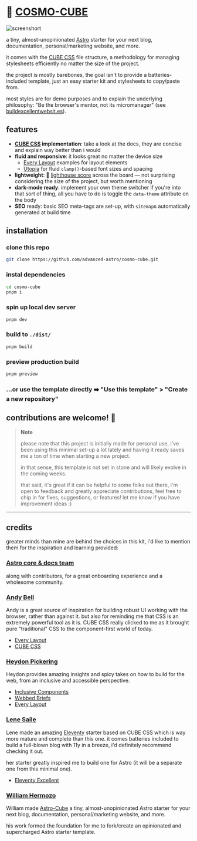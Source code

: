 # 🧊 [COSMO-CUBE](https://cosmo-cube.vercel.app)

![screenshort](https://github.com/advanced-astro/cosmo-cube/blob/main/src/assets/images/og-image.png)

a tiny, almost-unopinionated [Astro](https://astro.build/) starter for your next blog, documentation, personal/marketing website, and more.

it comes with the [CUBE CSS](https://cube.fyi/) file structure, a methodology for managing stylesheets efficiently no matter the size of the project.

the project is mostly barebones, the goal isn't to provide a batteries-included template, just an easy starter kit and stylesheets to copy/paste from.

most styles are for demo purposes and to explain the underlying philosophy: "Be the browser's mentor, not its micromanager" (see [buildexcellentwebsit.es](https://buildexcellentwebsit.es)).

## features

- **[CUBE CSS](https://cube.fyi/) implementation**: take a look at the docs, they are concise and explain way better than i would
- **fluid and responsive**: it looks great no matter the device size
  - [Every Layout](https://every-layout.dev/) examples for layout elements
  - [Utopia](https://utopia.fyi/) for fluid `clamp()`-based font sizes and spacing
- **lightweight**: 💯 [lighthouse score](https://pagespeed.web.dev/analysis/https-cosmo-cube-vercel-app/hyl36ga17o) across the board — not surprising considering the size of the project, but worth mentioning
- **dark-mode ready**: implement your own theme switcher if you're into that sort of thing, all you have to do is toggle the `data-theme` attribute on the body
- **SEO** ready: basic SEO meta-tags are set-up, with `sitemap`s automatically generated at build time

## installation

### clone this repo

```sh
git clone https://github.com/advanced-astro/cosmo-cube.git
```

### instal dependencies

```sh
cd cosmo-cube
pnpm i
```

### spin up local dev server

```sh
pnpm dev
```

### build to `./dist/`

```sh
pnpm build
```

### preview production build

```sh
pnpm preview
```

### ...or use the template directly ➡️ "Use this template" > "Create a new repository"

## contributions are welcome! 👋

> **Note**
>
> please note that this project is initially made for personal use, i've been using this minimal set-up a lot lately and having it ready saves me a ton of time when starting a new project.
>
> in that sense, this template is not set in stone and will likely evolve in the coming weeks.
>
> that said, it's great if it can be helpful to some folks out there, i'm open to feedback and greatly appreciate contributions, feel free to chip in for fixes, suggestions, or features! let me know if you have improvement ideas :)

---

## credits

greater minds than mine are behind the choices in this kit, i'd like to mention them for the inspiration and learning provided:

### **[Astro core & docs team](https://docs.astro.build/en/getting-started/)**

along with contributors, for a great onboarding experience and a wholesome community.

### **[Andy Bell](https://andy-bell.co.uk/)**

Andy is a great source of inspiration for building robust UI working with the browser, rather than against it. but also for reminding me that CSS is an extremely powerful tool as it is. CUBE CSS really clicked to me as it brought pure "traditional" CSS to the component-first world of today.

- [Every Layout](https://every-layout.dev/)
- [CUBE CSS](https://cube.fyi/)

### **[Heydon Pickering](https://heydonworks.com/)**

Heydon provides amazing insights and spicy takes on how to build for the web, from an inclusive and accessible perspective.

- [Inclusive Components](https://inclusive-components.design/)
- [Webbed Briefs](https://briefs.video/)
- [Every Layout](https://every-layout.dev/)

### **[Lene Saile](https://www.lenesaile.com/en/)**

Lene made an amazing [Eleventy](https://www.11ty.dev/) starter based on CUBE CSS which is way more mature and complete than this one. it comes batteries included to build a full-blown blog with 11y in a breeze, i'd definitely recommend checking it out.

her starter greatly inspired me to build one for Astro (it will be a separate one from this minimal one).

- [Eleventy Excellent](https://github.com/madrilene/eleventy-excellent)

### **[William Hermozo](https://williamhzo.me/)**

William made [Astro-Cube](https://astro-cube.vercel.app/) a tiny, almost-unopinionated Astro starter for your next blog, documentation, personal/marketing website, and more.

his work formed the foundation for me to fork/create an opinionated and supercharged Astro starter template.
